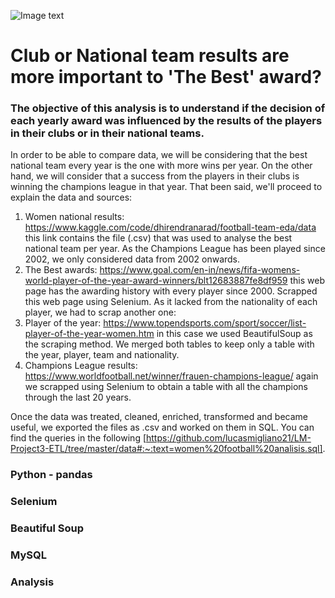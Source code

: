 ![Image text](https://us.123rf.com/450wm/melnyk58/melnyk581905/melnyk58190501215/122981665-joven-futbolista-o-futbolista-con-pelo-largo-en-ropa-deportiva-y-botas-pateando-la-pelota-para-el-go.jpg?ver=6)

# Club or National team results are more important to 'The Best' award?

### The objective of this analysis is to understand if the decision of each yearly award was influenced by the results of the players in their clubs or in their national teams.

In order to be able to compare data, we will be considering that the best national team every year is the one with more wins per year. On the other hand, we will consider that a success from the players in their clubs is winning the champions league in that year. That been said, we'll proceed to explain the data and sources:

1. Women national results: https://www.kaggle.com/code/dhirendranarad/football-team-eda/data this link contains the file (.csv) that was used to analyse the best national team per year. As the Champions League has been played since 2002, we only considered data from 2002 onwards.
2. The Best awards: https://www.goal.com/en-in/news/fifa-womens-world-player-of-the-year-award-winners/blt12683887fe8df959 this web page has the awarding history with every player since 2000. Scrapped this web page using Selenium. As it lacked from the nationality of each player, we had to scrap another one:
3. Player of the year: https://www.topendsports.com/sport/soccer/list-player-of-the-year-women.htm in this case we used BeautifulSoup as the scraping method. We merged both tables to keep only a table with the year, player, team and nationality.
4. Champions League results: https://www.worldfootball.net/winner/frauen-champions-league/ again we scrapped using Selenium to obtain a table with all the champions through the last 20 years. 

Once the data was treated, cleaned, enriched, transformed and became useful, we exported the files as .csv and worked on them in SQL.
You can find the queries in the following [https://github.com/lucasmigliano21/LM-Project3-ETL/tree/master/data#:~:text=women%20football%20analisis.sql].

### Python - pandas
### Selenium
### Beautiful Soup
### MySQL
### Analysis

